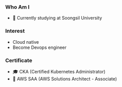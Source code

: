 ### Who Am I
- 🌱 Currently studying at Soongsil University

### Interest
- Cloud native 
- Become Devops engineer

### Certificate
- 🎓 CKA (Certified Kubernetes Administrator) 
- 💊 AWS SAA (AWS Solutions Architect - Associate) 
